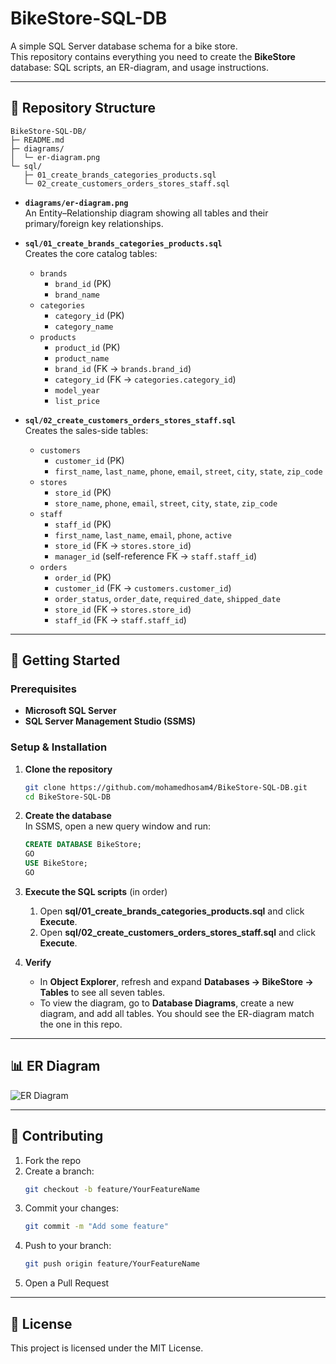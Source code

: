 # BikeStore-SQL-DB

A simple SQL Server database schema for a bike store.  
This repository contains everything you need to create the **BikeStore** database: SQL scripts, an ER-diagram, and usage instructions.

---

## 📁 Repository Structure

```
BikeStore-SQL-DB/
├─ README.md
├─ diagrams/
│  └─ er-diagram.png
└─ sql/
   ├─ 01_create_brands_categories_products.sql
   └─ 02_create_customers_orders_stores_staff.sql
```

- **`diagrams/er-diagram.png`**  
  An Entity–Relationship diagram showing all tables and their primary/foreign key relationships.

- **`sql/01_create_brands_categories_products.sql`**  
  Creates the core catalog tables:
  - `brands`  
    - `brand_id` (PK)  
    - `brand_name`
  - `categories`  
    - `category_id` (PK)  
    - `category_name`
  - `products`  
    - `product_id` (PK)  
    - `product_name`  
    - `brand_id` (FK → `brands.brand_id`)  
    - `category_id` (FK → `categories.category_id`)  
    - `model_year`  
    - `list_price`

- **`sql/02_create_customers_orders_stores_staff.sql`**  
  Creates the sales-side tables:
  - `customers`  
    - `customer_id` (PK)  
    - `first_name`, `last_name`, `phone`, `email`, `street`, `city`, `state`, `zip_code`
  - `stores`  
    - `store_id` (PK)  
    - `store_name`, `phone`, `email`, `street`, `city`, `state`, `zip_code`
  - `staff`  
    - `staff_id` (PK)  
    - `first_name`, `last_name`, `email`, `phone`, `active`  
    - `store_id` (FK → `stores.store_id`)  
    - `manager_id` (self-reference FK → `staff.staff_id`)
  - `orders`  
    - `order_id` (PK)  
    - `customer_id` (FK → `customers.customer_id`)  
    - `order_status`, `order_date`, `required_date`, `shipped_date`  
    - `store_id` (FK → `stores.store_id`)  
    - `staff_id` (FK → `staff.staff_id`)

---

## 🚀 Getting Started

### Prerequisites

- **Microsoft SQL Server**  
- **SQL Server Management Studio (SSMS)**

### Setup & Installation

1. **Clone the repository**  
   ```bash
   git clone https://github.com/mohamedhosam4/BikeStore-SQL-DB.git
   cd BikeStore-SQL-DB
   ```

2. **Create the database**  
   In SSMS, open a new query window and run:
   ```sql
   CREATE DATABASE BikeStore;
   GO
   USE BikeStore;
   GO
   ```

3. **Execute the SQL scripts** (in order)  
   1. Open **sql/01_create_brands_categories_products.sql** and click **Execute**.  
   2. Open **sql/02_create_customers_orders_stores_staff.sql** and click **Execute**.

4. **Verify**  
   - In **Object Explorer**, refresh and expand **Databases → BikeStore → Tables** to see all seven tables.  
   - To view the diagram, go to **Database Diagrams**, create a new diagram, and add all tables. You should see the ER-diagram match the one in this repo.

---

## 📊 ER Diagram

![ER Diagram](diagrams/er-diagram.png)

---

## 🤝 Contributing

1. Fork the repo  
2. Create a branch:  
   ```bash
   git checkout -b feature/YourFeatureName
   ```
3. Commit your changes:  
   ```bash
   git commit -m "Add some feature"
   ```
4. Push to your branch:  
   ```bash
   git push origin feature/YourFeatureName
   ```
5. Open a Pull Request

---

## 📜 License

This project is licensed under the MIT License.
